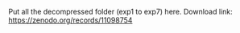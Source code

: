 Put all the decompressed folder (exp1 to exp7) here. Download link: https://zenodo.org/records/11098754